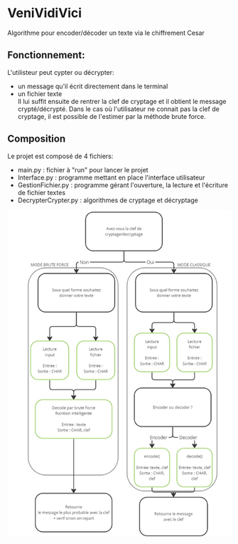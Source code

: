 # VeniVidiVici
Algorithme pour encoder/décoder un texte via le chiffrement Cesar

## Fonctionnement:
L'utilisteur peut cypter ou décrypter:
- un message qu'il écrit directement dans le terminal 
- un fichier texte  
Il lui suffit ensuite de rentrer la clef de cryptage et il obtient le message crypté/décrypté.
Dans le cas où l'utilisateur ne connait pas la clef de cryptage, il est possible de l'estimer par la méthode brute force.




## Composition
Le projet est composé de 4 fichiers:
- main.py : fichier à "run" pour lancer le projet
- Interface.py : programme mettant en place l'interface utilisateur 
- GestionFichier.py : programme gérant l'ouverture, la lecture  et l'écriture de fichier textes
- DecrypterCrypter.py : algorithmes de cryptage et décryptage

![Architecture code](architecture_code.png) 